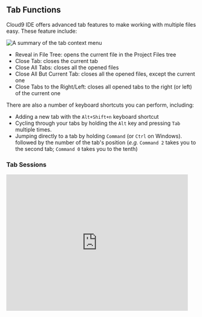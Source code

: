 ## Tab Functions

Cloud9 IDE offers advanced tab features to make working with multiple files easy. These feature include:

![A summary of the tab context menu](./images/tab_menu.png)

* Reveal in File Tree: opens the current file in the Project Files tree
* Close Tab: closes the current tab
* Close All Tabs: closes all the opened files
* Close All But Current Tab: closes all the opened files, except the current one
* Close Tabs to the Right/Left: closes all opened tabs to the right (or left) of the current one 

There are also a number of keyboard shortcuts you can perform, including:   

* Adding a new tab with the `Alt+Shift+n` keyboard shortcut
* Cycling through your tabs by holding the `Alt` key and pressing `Tab` multiple times.
* Jumping directly to a tab by holding `Command` (or `Ctrl` on Windows). followed by the number of the tab's position (_e.g._ `Command 2` takes you to the second tab; `Command 0` takes you to the tenth)

 
### Tab Sessions 


<iframe width="480" height="360" src="http://www.youtube.com/embed/agUno6WDkAM" frameborder="0" allowfullscreen></iframe>